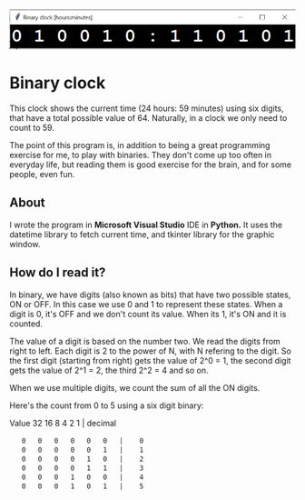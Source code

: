 ![Header image](screenshot.jpg)

# Binary clock

This clock shows the current time (24 hours: 59 minutes) using six digits,
that have a total possible value of 64. Naturally, in a clock we only need
to count to 59.

The point of this program is, in addition to being a great programming exercise
for me, to play with binaries. They don't come up too often in everyday life,
but reading them is good exercise for the brain, and for some people, even fun.

## About

I wrote the program in **Microsoft Visual Studio** IDE in **Python.** 
It uses the datetime library to fetch current time, and tkinter library for
the graphic window.

## How do I read it?

In binary, we have digits (also known as bits) that have two possible states, 
ON or OFF. In this case we use 0 and 1 to represent these states. 
When a digit is 0, it's OFF and we don't count its value. 
When its 1, it's ON and it is counted.

The value of a digit is based on the number two. We read the digits from right
to left. Each digit is 2 to the power of N, with N refering to the digit.
So the first digit (starting from right) gets the value of 2^0 = 1,
the second digit gets the value of 2^1 = 2, the third 2^2 = 4 and so on.

When we use multiple digits, we count the sum of all the ON digits.

Here's the count from 0 to 5 using a six digit binary:

Value  32  16  8   4   2   1   | decimal

       0   0   0   0   0   0   |    0
       0   0   0   0   0   1   |    1
       0   0   0   0   1   0   |    2
       0   0   0   0   1   1   |    3
       0   0   0   1   0   0   |    4
       0   0   0   1   0   1   |    5
